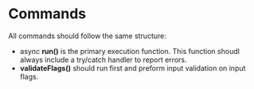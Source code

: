 # Commands

All commands should follow the same structure:
- async **run()** is the primary execution function. This function shoudl always include a try/catch handler to report errors. 
- **validateFlags()** should run first and preform input validation on input flags.
